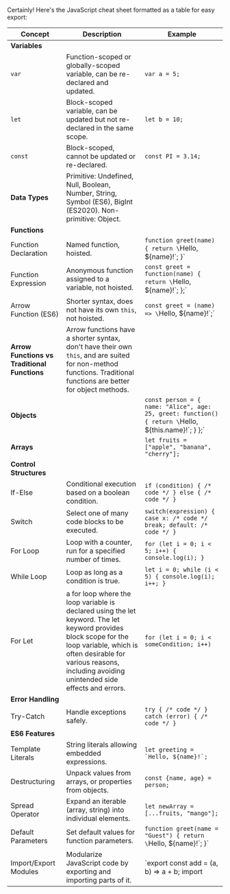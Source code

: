 Certainly! Here's the JavaScript cheat sheet formatted as a table for easy export:

| Concept | Description | Example |
| ------- | ----------- | ------- |
| **Variables** | | |
| `var` | Function-scoped or globally-scoped variable, can be re-declared and updated. | `var a = 5;` |
| `let` | Block-scoped variable, can be updated but not re-declared in the same scope. | `let b = 10;` |
| `const` | Block-scoped, cannot be updated or re-declared. | `const PI = 3.14;` |
| **Data Types** | Primitive: Undefined, Null, Boolean, Number, String, Symbol (ES6), BigInt (ES2020). Non-primitive: Object. | |
| **Functions** | | |
| Function Declaration | Named function, hoisted. | `function greet(name) { return \`Hello, ${name}!\`; }` |
| Function Expression | Anonymous function assigned to a variable, not hoisted. | `const greet = function(name) { return \`Hello, ${name}!\`; };` |
| Arrow Function (ES6) | Shorter syntax, does not have its own `this`, not hoisted. | `const greet = (name) => \`Hello, ${name}!\`;` |
| **Arrow Functions vs Traditional Functions** | Arrow functions have a shorter syntax, don't have their own `this`, and are suited for non-method functions. Traditional functions are better for object methods. | |
| **Objects** | | `const person = { name: "Alice", age: 25, greet: function() { return \`Hello, ${this.name}!\`; } };` |
| **Arrays** | | `let fruits = ["apple", "banana", "cherry"];` |
| **Control Structures** | | |
| If-Else | Conditional execution based on a boolean condition. | `if (condition) { /* code */ } else { /* code */ }` |
| Switch | Select one of many code blocks to be executed. | `switch(expression) { case x: /* code */ break; default: /* code */ }` |
| For Loop | Loop with a counter, run for a specified number of times. | `for (let i = 0; i < 5; i++) { console.log(i); }` |
| While Loop | Loop as long as a condition is true. | `let i = 0; while (i < 5) { console.log(i); i++; }` |
| For Let | a for loop where the loop variable is declared using the let keyword. The let keyword provides block scope for the loop variable, which is often desirable for various reasons, including avoiding unintended side effects and errors.| `for (let i = 0; i < someCondition; i++)`|
| **Error Handling** | | |
| Try-Catch | Handle exceptions safely. | `try { /* code */ } catch (error) { /* code */ }` |
| **ES6 Features** | | |
| Template Literals | String literals allowing embedded expressions. | ``let greeting = `Hello, ${name}!`;`` |
| Destructuring | Unpack values from arrays, or properties from objects. | `const {name, age} = person;` |
| Spread Operator | Expand an iterable (array, string) into individual elements. | `let newArray = [...fruits, "mango"];` |
| Default Parameters | Set default values for function parameters. | `function greet(name = "Guest") { return \`Hello, ${name}!\`; }` |
| Import/Export Modules | Modularize JavaScript code by exporting and importing parts of it. | `export const add = (a, b) => a + b; import

